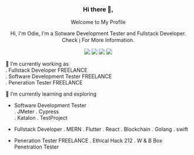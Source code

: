 <!DOCTYPE html>
<html>
<head>
<div align="center">
<h3>Hi there 👋,</h3>
<p>Welcome to My Profile</p>
<p>Hi, I'm Odie, I'm a Sotware Development Tester and Fullstack Developer. Check <a href="#">ℹ️</a> For More Information.</p>


[![](https://img.shields.io/badge/-odieSDET-1da1f2?logo=twitter&style=flat-square&logoColor=white)](https://twitter.com)
[![](https://img.shields.io/badge/-odieSDET-c32aa3?logo=instagram&style=flat-square&logoColor=white)](https://instagram.com) 
[![](https://img.shields.io/badge/-odieSDET-007bb5?logo=linkedin&style=flat-square&logoColor=white)](https://www.linkedin.com)
[![](https://img.shields.io/badge/-odieSDET-ff0000?logo=youtube&style=flat-square&logoColor=white)](https://youtube.com)  
</div> 
</head>
<body>
<div align="left">

🔭 I’m currently working as                      
   . Fullstack Developer FREELANCE                       
   . Software Development Tester FREELANCE               
   . Peneration Tester FREELANCE                         

🌱 I’m currently learning and exploring  
   + Software Development Tester      
   . JMeter    . Cypress              
   . Katalon   . TestProject
   
   + Fullstack Developer 
   . MERN        . Flutter . React
   . Blockchain  . Golang  . swift
   
   + Peneration Tester FREELANCE
   . Ethical Hack 212
   . W & B Box Penetration Tester
  
  </div>  
</body>
</html>


<!--
**odieQA-SDET/odieQA-SDET** is a ✨ _special_ ✨ repository because its `README.md` (this file) appears on your GitHub profile.

Here are some ideas to get you started:
- 👯 I’m looking to collaborate on ...
- 💬 Ask me about ...
- 📫 How to reach me: ...
- 🤔 I’m looking for help with ...
- 😄 Pronouns: ...
- ⚡ Fun fact: ...
-->
